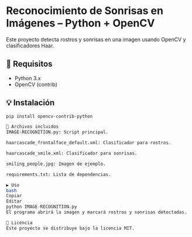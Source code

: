 # Reconocimiento de Sonrisas en Imágenes – Python + OpenCV

Este proyecto detecta rostros y sonrisas en una imagen usando OpenCV y clasificadores Haar.

## 🔧 Requisitos

- Python 3.x
- OpenCV (contrib)

## 💡 Instalación

```bash
pip install opencv-contrib-python

📁 Archivos incluidos
IMAGE-RECOGNITION.py: Script principal.

haarcascade_frontalface_default.xml: Clasificador para rostros.

haarcascade_smile.xml: Clasificador para sonrisas.

smiling_people.jpg: Imagen de ejemplo.

requirements.txt: Lista de dependencias.

▶️ Uso
bash
Copiar
Editar
python IMAGE-RECOGNITION.py
El programa abrirá la imagen y marcará rostros y sonrisas detectadas.

📝 Licencia
Este proyecto se distribuye bajo la licencia MIT.